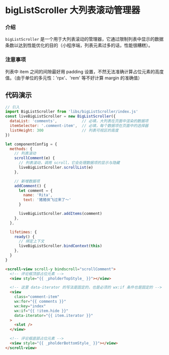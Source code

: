 # bigListScroller 大列表滚动管理器

### 介绍

`bigListScroller` 是一个用于大列表滚动的管理器，它通过限制列表中显示的数据条数以达到性能优化的目的（小程序端，列表元素过多的话，性能很糟糕）。

### 注意事项

列表中 item 之间的间隙最好用 padding 设置，不然无法准确计算占位元素的高度值。（由于单位的多元性：'rpx'、'rem' 等不好计算 margin 的准确值）

## 代码演示

```js
// 引入
import BigListScroller from 'libs/bigListScroller/index.js'
const liveBigListScroller = new BigListScroller({
  dataList: 'comments',           // 必填，大列表在页面中渲染的数据项
  itemSelector: '.comment-item',  // 必填，每个数据项在页面中的选择器
  listHeight: 300                 // 列表可视区的高度
})

let componentConfig = {
  methods: {
    // 列表滚动
    scrollComment(e) {
      // 列表滚动，调用 scroll，它会处理数据项的显示与隐藏
      liveBigListScroller.scrollList(e)
    },

    // 新增数据项
    addComment() {
      let comment = {
        name: 'Rita',
        text: '猪猪侠飞过来了～'
      }

      liveBigListScroller.addItems(comment)
    },
  },

  lifetimes: {
    ready() {
      // 绑定上下文
      liveBigListScroller.bindContext(this)
    },
  }
}
```

```html
<scroll-view scroll-y bindscroll="scrollComment">
  <!-- 评论框顶部占位元素 -->
  <view style="{{ _pholderTopStyle_ }}"></view>

  <!-- 这里 data-iterator 的写法是固定的，也是必须的 wx:if 条件也是固定的 -->
  <view 
    class="comment-item"
    wx:for="{{ comments }}"
    wx:key="index"
    wx:if="{{ !item.hide }}"
    data-iterator="{{ item.iterator }}"
  >
    <slot />
  </view>

  <!-- 评论框底部占位元素 -->
  <view style="{{ _pholderBottomStyle_ }}"></view>
</scroll-view>
```
